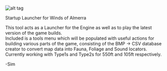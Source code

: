 #
![alt tag](https://static.wixstatic.com/media/0cc0b4_4dbb9f55054f4343b43f9af477d18545~mv2.png?dn=Capture0.PNG.png)

Startup Launcher for Winds of Almerra

This tool acts as a Launcher for the Engine as well as to play the latest version of the game builds.  
Included is a tools menu which will be populated with useful actions for building various parts of 
the game, consisting of the BMP -> CSV database creator to convert map data into Fauna, Foliage and Sound locators.  Currently working with Type1s and Type2s for 550ft and 105ft respectively.

-Sim
